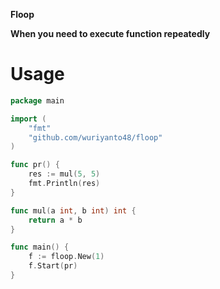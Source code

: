 **Floop**

**When you need to execute function repeatedly**

# Usage

```go
package main

import (
	"fmt"
	"github.com/wuriyanto48/floop"
)

func pr() {
	res := mul(5, 5)
	fmt.Println(res)
}

func mul(a int, b int) int {
	return a * b
}

func main() {
	f := floop.New(1)
	f.Start(pr)
}
```